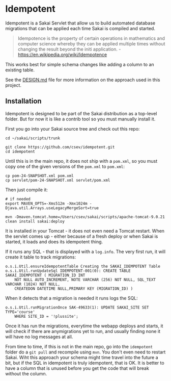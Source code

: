 Idempotent
==========

Idempotent is a Sakai Servlet that allow us to build automated database
migrations that can be applied each time Sakai is compiled and started.

> Idempotence is the property of certain operations in mathematics and
computer science whereby they can be applied multiple times without
changing the result beyond the initi
application. - https://en.wikipedia.org/wiki/Idempotence

This works best for simple schema changes like adding a column to an
existing table.

See the [DESIGN.md](DESIGN.md) file for more information on the
approach used in this project.

Installation
------------

Idempotent is designed to be part of the Sakai distribution as a top-level
folder.  But for now it is like a contrib tool so you must manually install
it.

First you go into your Sakai source tree and check out this repo:

    cd ~/sakai/scripts/trunk

    git clone https://github.com/csev/idempotent.git
    cd idempotent

Until this is in the main repo, it does not ship with a `pom.xml`,
so you must copy one of the given versions of the `pom.xml` to
`pom.xml`:

    cp pom-24-SNAPSHOT.xml pom.xml
    cp servlet/pom-24-SNAPSHOT.xml servlet/pom.xml

Then just compile it:

    # if needed
    export MAVEN_OPTS=-Xms512m -Xmx1024m -Djava.util.Arrays.useLegacyMergeSort=true

    mvn -Dmaven.tomcat.home=/Users/csev/sakai/scripts/apache-tomcat-9.0.21 clean install sakai:deploy

It is installed in your Tomcat - it does not even need a Tomcat restart.  When the
servlet comes up - either because of a fresh deploy or when Sakai is started, it loads
and does its idempotent thing.

If it runs any SQL - that is displayed with a `log.info`.  The very first run, it will create
it table to track migrations:

    o.s.i.Util.ensureIdempotentTable Creating the SAKAI_IDEMPOTENT Table
    o.s.i.Util.runUpdateSql IDEMPOTENT-001(0): CREATE TABLE SAKAI_IDEMPOTENT ( MIGRATION_ID INT
        NOT NULL AUTO_INCREMENT, NOTE VARCHAR (256) NOT NULL, SQL_TEXT VARCHAR (1024) NOT NULL,
        CREATEDON DATETIME NULL,PRIMARY KEY (MIGRATION_ID) )

When it detects that a migration is needed it runs logs the SQL:

    o.s.i.Util.runMigrationOnce SAK-49633(1): UPDATE SAKAI_SITE SET TYPE='course'
        WHERE SITE_ID = '!plussite';

Once it has run the migrations, everytime the webapp deploys and starts, it will check if
there are anymigrations yet to run, and usually finding none it will have no log messages
at all.

From time to time, if this is not in the main repo, go into the `idempotent` folder
do a `git pull` and recompile using `mvn`.   You don't even need to restart Sakai.
Wiht this approach your schema might time travel into the future a bit, but if
the SQL in idempotent is truly idempotent, that is OK.  It is better to have a column
that is unused before you get the code that will break without the column.


